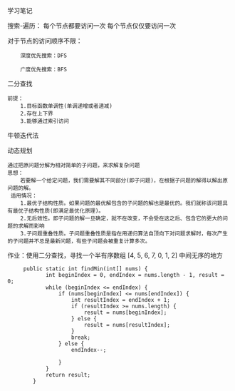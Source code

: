 学习笔记

搜索-遍历：
    每个节点都要访问一次
    每个节点仅仅要访问一次
    
对于节点的访问顺序不限：
    
        深度优先搜索：DFS
  
        广度优先搜索：BFS
        
二分查找
    
    前提：
        1.目标函数单调性(单调递增或者递减)
        2.存在上下界
        3.能够通过索引访问
        
牛顿迭代法


动态规划
    
    通过把原问题分解为相对简单的子问题，来求解复杂问题
    思想：
        若要解一个给定问题，我们需要解其不同部分(即子问题)，在根据子问题的解得以解出原问题的解。
     适用情况：
        1.最优子结构性质。如果问题的最优解包含的子问题的解也是最优的。我们就称该问题具有最优子结构性质(即满足最优化原理)。
        2.无后效性。即子问题的解一旦确定，就不在改变，不会受在这之后、包含它的更大的问题的求解而影响
        3.子问题重叠性质。子问题重叠性质是指在用递归算法自顶向下对问题求解时，每次产生的子问题并不总是最新问题，有些子问题会被重复计算多次。
        
作业：使用二分查找，寻找一个半有序数组 [4, 5, 6, 7, 0, 1, 2] 中间无序的地方

         public static int findMin(int[] nums) {
                int beginIndex = 0, endIndex = nums.length - 1, result = 0;
                while (beginIndex <= endIndex) {
                    if (nums[beginIndex] <= nums[endIndex]) {
                        int resultIndex = endIndex + 1;
                        if (resultIndex >= nums.length) {
                            result = nums[beginIndex];
                        } else {
                            result = nums[resultIndex];
                        }
                        break;
                    } else {
                        endIndex--;
        
                    }
                }
                return result;
            }
    